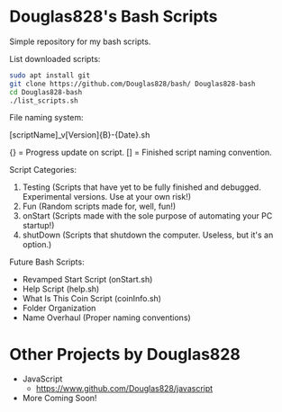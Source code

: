 # Douglas828's Bash Scripts

Simple repository for my bash scripts.

List downloaded scripts:

```bash
sudo apt install git
git clone https://github.com/Douglas828/bash/ Douglas828-bash
cd Douglas828-bash
./list_scripts.sh
```

File naming system:

[scriptName]_v[Version]{B}-{Date}.sh

{} = Progress update on script. 
[] = Finished script naming convention.

Script Categories:
1. Testing (Scripts that have yet to be fully finished and debugged. Experimental versions. Use at your own risk!)
2. Fun (Random scripts made for, well, fun!)
3. onStart (Scripts made with the sole purpose of automating your PC startup!)
4. shutDown (Scripts that shutdown the computer. Useless, but it's an option.)

Future Bash Scripts:

- Revamped Start Script (onStart.sh)
- Help Script (help.sh)
- What Is This Coin Script (coinInfo.sh)
- Folder Organization
- Name Overhaul (Proper naming conventions)

# Other Projects by Douglas828
- JavaScript
  - https://www.github.com/Douglas828/javascript
- More Coming Soon!
